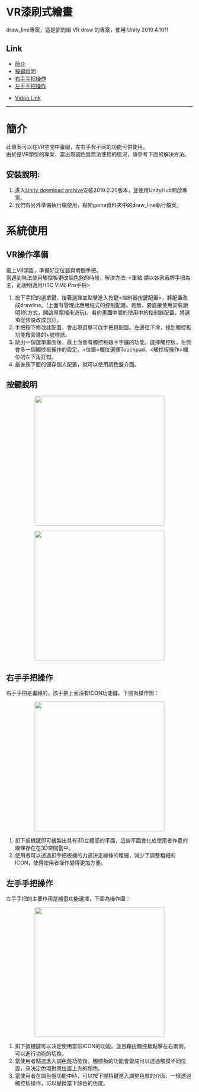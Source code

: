 # VR漆刷式繪畫
draw_line專案，這是邵鈞組 VR draw 的專案，使用 Unity 2019.4.10f1

## Link
+ [簡介](https://github.com/jsyeh/draw_line#%E7%B0%A1%E4%BB%8B)
+ [按鍵說明](https://github.com/jsyeh/draw_line#%E6%8C%89%E9%8D%B5%E8%AA%AA%E6%98%8E)
+ [右手手把操作](https://github.com/jsyeh/draw_line#%E5%8F%B3%E6%89%8B%E6%89%8B%E6%8A%8A%E6%93%8D%E4%BD%9C)
+ [左手手把操作](https://github.com/jsyeh/draw_line#%E5%B7%A6%E6%89%8B%E6%89%8B%E6%8A%8A%E6%93%8D%E4%BD%9C)
*  [Video Link](https://youtu.be/XmyNU33L2q0)
***
# 簡介
此專案可以在VR空間中畫圖，左右手有不同的功能可供使用。  
由於是VR類型的專案，當出現調色盤無法使用的情況，請參考下面的解決方法。

## 安裝說明:
1. 進入[Unity download archive](https://unity3d.com/get-unity/download/archive)安裝2019.2.20版本，並使用UnityHub開啟專案。
2. 我們有另外準備執行檔使用，點開game資料夾中的draw_line執行檔案。  

# 系統使用

## VR操作準備
戴上VR頭盔，準備好定位器與兩個手把。  
當遇到無法使用觸控板更改調色盤的時候，解決方法: <重點:請以各家廠牌手把為主，此說明適用HTC VIVE Pro手把>
1. 按下手把的選單鍵，接著選擇並點擊進入按鍵<控制器按鍵配置>，將配置改成drawline。(上面有管理此應用程式的控制配置。若無，要直接使用安裝說明1的方式，開啟專案檔來遊玩)。看向畫面中間的使用中的控制器配置，將選項從預設改成自訂。
2. 手把按下修改此配置，會出現選單可改手把與配置。左邊往下滑，找到觸控板功能按旁邊的+號標誌。
3. 跳出一個選單畫面後，最上面會有觸控板跟十字鍵的功能。選擇觸控板，左側會多一個觸控板操作的設定。<位置>欄位選擇Touchpad，<觸控板操作>欄位的左下角打勾。
4. 最後按下面的儲存個人配置，就可以使用調色盤介面。

## 按鍵說明
<P Align=center><img src="https://github.com/jsyeh/draw_line/blob/main/Assets/picture/explain_user/Touchpad.png" height="350">
<P Align=center><img src="https://github.com/jsyeh/draw_line/blob/main/Assets/picture/explain_user/Trigger%20Grip.png" height="350">

## 右手手把操作
右手手把是畫線的，該手把上面沒有ICON功能鍵。下圖為操作圖：  
<P Align=center><img src="https://github.com/jsyeh/draw_line/blob/main/Assets/picture/explain_user/righthand_buttom.png" height="350">  
 
1. 扣下扳機鍵即可繪製出具有3D立體感的平面，這些平面會化成使用者作畫的線條存在在3D空間當中。
2. 使用者可以透過扣手把板機的力道決定線條的粗細，減少了調整粗細的ICON，使得使用者操作變得更加方便。

## 左手手把操作
左手手把的主要作用是繪畫功能選擇，下圖為操作圖：  
<P Align=center><img src="https://github.com/jsyeh/draw_line/blob/main/Assets/picture/explain_user/trigger_side.png" height="350">  
 
1. 扣下扳機鍵可以決定使用當前ICON的功能。並且藉由觸控板點擊左右兩側，可以進行功能的切換。
2. 當使用者點選進入調色盤功能後，觸控板的功能會變成可以透過觸摸不同位置，來決定色環對應位置上方的顏色。
3. 當使用者在調色盤功能中時，可以按下握持鍵進入調整色度的介面，一樣透過觸控板操作，可以變換當下顏色的色度。

